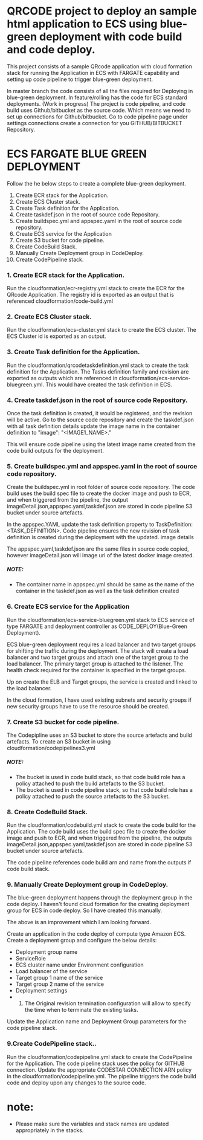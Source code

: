 # QRCODE project to deploy an sample html application to ECS using blue-green deployment with code build and code deploy.

This project consists of a sample QRcode application with cloud formation stack for running the Application in ECS with FARGATE capability and setting up code pipeline to trigger blue-green deployment.

In master branch the code consists of all the files required for Deploying in blue-green deployment.
In feature/rolling has the code for ECS standard deployments. (Work in progress)
The project is code pipeline, and code build uses Github/bitbucket as the source code.
Which means we need to set up connections for Github/bitbucket.
Go to code pipeline page under settings connections create a connection for you GITHUB/BITBUCKET Repository.



# ECS FARGATE BLUE GREEN DEPLOYMENT
Follow the he below steps to create a complete blue-green deployment.
1. Create ECR stack for the Application.
2. Create ECS Cluster stack.
3. Create Task definition for the Application.
4. Create taskdef.json in the root of source code Repository.
5. Create buildspec.yml and appspec.yaml in the root of source code repository.
6. Create ECS service for the Application
7. Create S3 bucket for code pipeline.
8. Create CodeBuild Stack.
9. Manually Create Deployment group in CodeDeploy.
10. Create CodePipeline stack.

### 1. Create ECR stack for the Application.
Run the cloudformation/ecr-registry.yml stack to create the ECR for the QRcode Application.
The registry id is exported as an output that is referenced cloudformation/code-build.yml

### 2. Create ECS Cluster stack.
Run the cloudformation/ecs-cluster.yml stack to create the ECS cluster.
The ECS Cluster id is exported as an output.

### 3. Create Task definition for the Application.
Run the cloudformation/qrcodetaskdefinition.yml stack to create the task definition for the Application.
The Tasks definition family and revision are exported as outputs which are referenced in cloudformation/ecs-service-bluegreen.yml.
This would have created the task definition in ECS.

### 4. Create taskdef.json in the root of source code Repository.
Once the task definition is created, it would be registered, and the revision will be active.
Go to the source code repository and create the taskdef.json with all task definition details update  the image name in the container definition to "image": "<IMAGE1_NAME>."

This will ensure  code pipeline using the latest image name created from the code build outputs for the deployment.

### 5. Create buildspec.yml and appspec.yaml in the root of source code repository.
Create the buildspec.yml in root folder of source code repository. The code build uses the build spec file to create the docker image and push to ECR, and when triggered from the pipeline, the output imageDetail.json,appspec.yaml,taskdef.json are stored in code pipeline S3 bucket under source artefacts.

In the appspec.YAML update the task definition property to TaskDefinition: <TASK_DEFINITION>.
Code pipeline ensures the new revision of task definition is created during the deployment with the updated. image details

The appspec.yaml,taskdef.json  are the same files in source code copied, however imageDetail.json will image uri of the latest docker image created.

##### NOTE:  
- The container name in appspec.yml should be same as the name of the container in the taskdef.json as well as the task definition created

### 6. Create ECS service for the Application
Run the cloudformation/ecs-service-bluegreen.yml stack to ECS service of type FARGATE and deployment controller as CODE_DEPLOY(Blue-Green Deployment).

ECS blue-green deployment requires a load balancer and two target groups for shifting the traffic during the deployment.
The stack will create a load balancer and two target groups and attach one of the target group to the load balancer. The primary target group is attached to the listener. The health check required for the container is specified in the target groups.

Up on create the ELB and Target groups, the service is created and linked to the load balancer.

In the cloud formation, I have used existing subnets and security groups if new security groups have to use the resource should be created.

### 7. Create S3 bucket for code pipeline.
The Codepipline uses an S3 bucket to store the source artefacts and build artefacts.
To create an S3 bucket in using cloudformation/codepipelines3.yml

##### NOTE:   

-    The bucket is used in code build stack, so that code build role has a policy attached to push the build artefacts to the S3 bucket.
-   The bucket is used in code pipeline stack, so that code build role has a policy attached to push the source artefacts to the S3 bucket.

### 8. Create CodeBuild Stack.
Run the cloudformation/codebuild.yml stack to create the code build for the Application.
The code build uses the build spec file to create the docker image and push to ECR, and when triggered from the pipeline, the outputs imageDetail.json,appspec.yaml,taskdef.json are stored in code pipeline S3 bucket under source artefacts.

The code pipeline references code build arn and name from the outputs if code build stack.

### 9. Manually Create Deployment group in CodeDeploy.

The blue-green deployment happens through the deployment group in the code deploy. I haven't found cloud formation for the creating deployment group for ECS in code deploy. So I have created this manually.

The above is an improvement which I am looking forward.

Create an application in the code deploy of compute type Amazon ECS.
Create a deployment group and configure the below details:
- Deployment group name
- ServiceRole
- ECS cluster name under Environment configuration
- Load balancer of the service
- Target group 1 name of the service
- Target group 2 name of the service
- Deployment settings
- 1. The Original revision termination configuration will allow to specify the time when to terminate the existing tasks.

Update the Application name and Deployment Group parameters for the code pipeline stack.

### 9.Create CodePipeline stack..
Run the cloudformation/codepipeline.yml stack to create the CodePipeline for the Application.
The code pipeline stack uses the policy for GITHUB connection.
Update the appropriate CODESTAR CONNECTION ARN   policy in the cloudformation/codepipeline.yml.
The pipeline triggers the code build code and deploy upon any changes to the source code.



# note:
- Please make sure the variables and stack names are updated appropriately in the stacks.
